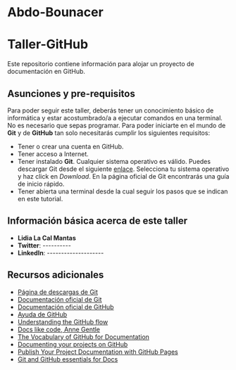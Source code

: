# Abdo-Bounacer
# Taller-GitHub

Este repositorio contiene información para alojar un proyecto de documentación en GitHub.

## Asunciones y pre-requisitos

Para poder seguir este taller, deberás tener un conocimiento básico de informática y estar acostumbrado/a a ejecutar comandos en una terminal. No es necesario que sepas programar. Para poder iniciarte en el mundo de **Git** y de **GitHub** tan solo necesitarás cumplir los siguientes requisitos:

* Tener o crear una cuenta en GitHub.
* Tener acceso a Internet.
* Tener instalado **Git**. Cualquier sistema operativo es válido. Puedes descargar Git desde el siguiente [enlace](https://git-scm.com/downloads). Selecciona tu sistema operativo y haz click en *Download*. En la página oficial de Git encontrarás una guía de inicio rápido.
* Tener abierta una terminal desde la cual seguir los pasos que se indican en este tutorial.

## Información básica acerca de este taller

* **Lidia La Cal Mantas**
* **Twitter**: ----------
* **LinkedIn**: --------------------

## Recursos adicionales

* [Página de descargas de Git](https://git-scm.com/downloads)
* [Documentación oficial de Git](https://git-scm.com/docs)
* [Documentación oficial de GitHub](https://docs.github.com)
* [Ayuda de GitHub](https://help.github.com)
* [Understanding the GitHub flow](https://guides.github.com/introduction/flow/)
* [Docs like code, Anne Gentle](https://www.docslikecode.com/book/)
* [The Vocabulary of GitHub for Documentation](https://guides.github.com/features/wikis/)
* [Documenting your projects on GitHub](https://www.docslikecode.com/articles/github-for-docs/)
* [Publish Your Project Documentation with GitHub Pages](https://github.blog/2016-08-22-publish-your-project-documentation-with-github-pages/)
* [Git and GitHub essentials for Docs](https://docs.microsoft.com/en-us/contribute/git-github-fundamentals)
